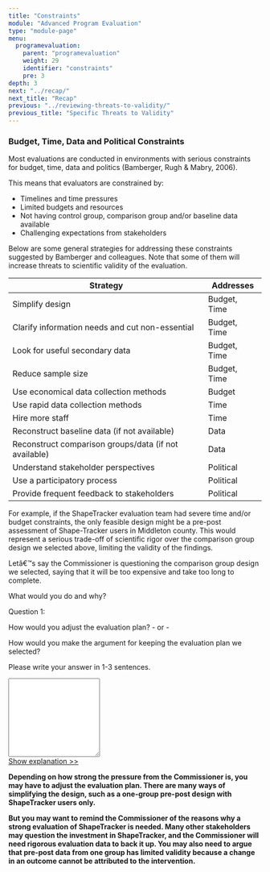 ```yaml
---
title: "Constraints"
module: "Advanced Program Evaluation"
type: "module-page"
menu:
  programevaluation:
    parent: "programevaluation"
    weight: 29
    identifier: "constraints"
    pre: 3
depth: 3
next: "../recap/"
next_title: "Recap"
previous: "../reviewing-threats-to-validity/"
previous_title: "Specific Threats to Validity"
---
```

<div class="programevaluation"><form method="post" action="."><div class="pageblock clearfix"><div class="modalpageNav"></div>
</div><div class="pageblock"><h3>Budget, Time, Data and Political Constraints</h3>
</div><div class="pageblock well">
<div class="pullquote"><p>Most evaluations are conducted in environments with serious constraints for budget, time, data and politics (Bamberger, Rugh &amp; Mabry, 2006).</p></div>
</div><div class="pageblock"><p>This means that evaluators are constrained by:</p>
<ul>
<li> Timelines and time pressures</li>
<li> Limited budgets and resources</li>
<li> Not having control group, comparison group
      and/or baseline data available</li>
<li>Challenging expectations from stakeholders</li>
</ul>
<p>Below are some general strategies for addressing these
    constraints suggested by Bamberger and colleagues. Note that some of them will
    increase threats to scientific validity of the evaluation.</p>
<table>
<thead>
<tr>
<th class="th1">Strategy</th>
<th class="th1">Addresses</th>
</tr>
</thead>
<tbody>
<tr>
<td>Simplify design</td>
<td>Budget, Time</td>
</tr>
<tr>
<td>Clarify information needs and cut non-essential</td>
<td>Budget, Time</td>
</tr>
<tr>
<td>Look for useful secondary data</td>
<td>Budget, Time</td>
</tr>
<tr>
<td>Reduce sample size</td>
<td>Budget, Time</td>
</tr>
<tr>
<td>Use economical data collection methods</td>
<td>Budget</td>
</tr>
<tr>
<td>Use rapid data collection methods</td>
<td>Time</td>
</tr>
<tr>
<td>Hire more staff</td>
<td>Time</td>
</tr>
<tr>
<td>Reconstruct baseline data (if not available)</td>
<td>Data</td>
</tr>
<tr>
<td>Reconstruct comparison groups/data (if not available)</td>
<td>Data</td>
</tr>
<tr>
<td>Understand stakeholder perspectives</td>
<td>Political</td>
</tr>
<tr>
<td>Use a participatory process</td>
<td>Political</td>
</tr>
<tr>
<td>Provide frequent feedback to stakeholders</td>
<td>Political</td>
</tr>
</tbody>
</table>
<p>For example, if the ShapeTracker evaluation team had severe
    time and/or budget constraints, the only feasible design might be a pre-post
    assessment of Shape-Tracker users in Middleton county. This would represent a
    serious trade-off of scientific rigor over the comparison group design we
    selected above, limiting the validity of the findings.</p>
</div><div class="pageblock"><div class="cases">
<p>Letâ€™s say the Commissioner is questioning the comparison group design we selected, saying that it will be too expensive and take too long to complete. </p>
<p>What would you do and why? </p>
<div class="casetitle">
    Question 1:
  </div>
<div class="casecontent">
<div class="casequestion">
<p>How would you adjust the evaluation plan? - or -</p>
<p>How would you make the argument for keeping the evaluation plan we selected?</p>
<p>Please write your answer in 1-3 sentences.</p>
<!-- question is not answerable -->
<!-- -->
<!-- -->
<textarea name="question56" rows="10"></textarea>
<!-- -->
</div>
<!-- we want to show the answer no matter what -->
<!-- might be easier to edit question types
    directly since we show answer no matter what -->
<!-- -->
<!-- -->
<!-- -->
<div class="casesanswerdisplay">
<a class="moretoggle" href="#q56">Show explanation >></a>
<div class="toggleable" id="q56">
<p></p><p><strong>Depending on how strong the pressure from the Commissioner is, you may have to adjust the evaluation plan. There are many ways of simplifying the design, such as a one-group pre-post design with ShapeTracker users only.</strong></p>
<p><strong>But you may want to remind the Commissioner of the reasons why a strong evaluation of ShapeTracker is needed. Many other stakeholders may question the investment in ShapeTracker, and the Commissioner will need rigorous evaluation data to back it up. You may also need to argue that pre-post data from one group has limited validity because a change in an outcome cannot be attributed to the intervention.</strong></p>
</div>
</div>
</div>
</div>


</div></form></div>